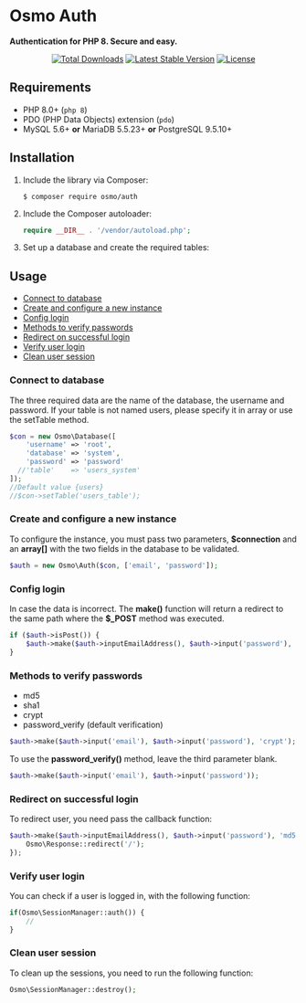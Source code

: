 ﻿# Osmo Auth

**Authentication for PHP 8. Secure and easy.**

<p align="center">
<a href="https://packagist.org/packages/osmo/auth"><img src="https://poser.pugx.org/osmo/auth/d/total.svg" alt="Total Downloads"></a>
<a href="https://packagist.org/packages/osmo/auth"><img src="https://poser.pugx.org/osmo/auth/v/stable.svg" alt="Latest Stable Version"></a>
<a href="https://packagist.org/packages/osmo/auth"><img src="https://poser.pugx.org/osmo/auth/license.svg" alt="License"></a>
</p>

## Requirements
* PHP 8.0+ (`php 8`)
* PDO (PHP Data Objects) extension (`pdo`)
* MySQL 5.6+ **or** MariaDB 5.5.23+ **or** PostgreSQL 9.5.10+

## Installation
1. Include the library via Composer:

   ```
   $ composer require osmo/auth
   ```

1. Include the Composer autoloader:

   ```php
   require __DIR__ . '/vendor/autoload.php';
   ```

1. Set up a database and create the required tables:

## Usage
* [Connect to database](#connect-to-database)
* [Create and configure a new instance](#create-and-configure-a-new-instance)
* [Config login](#config-login)
* [Methods to verify passwords](#methods-to-verify-passwords)
* [Redirect on successful login](#redirect-on-successful-login)
* [Verify user login](#verify-user-login)
* [Clean user session](#clean-user-session)

### Connect to database

The three required data are the name of the database, the username and password. If your table is not named users, please specify it in array or use the setTable method.

```php
$con = new Osmo\Database([
    'username' => 'root',
    'database' => 'system',
    'password' => 'password'
  //'table'    => 'users_system' 
]);
//Default value {users}
//$con->setTable('users_table');
```

### Create and configure a new instance

To configure the instance, you must pass two parameters, **$connection** and an **array[]** with the two fields in the database to be validated.

```php
$auth = new Osmo\Auth($con, ['email', 'password']);
```

### Config login

In case the data is incorrect. The **make()** function will return a redirect to the same path where the **$_POST** method was executed.

```php
if ($auth->isPost()) {
    $auth->make($auth->inputEmailAddress(), $auth->input('password'), 'md5');
}
```

### Methods to verify passwords

* md5
* sha1
* crypt
* password_verify (default verification)

```php
$auth->make($auth->input('email'), $auth->input('password'), 'crypt');
```

To use the **password_verify()** method, leave the third parameter blank.

```php
$auth->make($auth->input('email'), $auth->input('password'));
```

### Redirect on successful login

To redirect user, you need pass the callback function:

```php
$auth->make($auth->inputEmailAddress(), $auth->input('password'), 'md5', function (){
    Osmo\Response::redirect('/');
});
```

### Verify user login

You can check if a user is logged in, with the following function:

```php
if(Osmo\SessionManager::auth()) {
    //
}
```

### Clean user session

To clean up the sessions, you need to run the following function:

```php
Osmo\SessionManager::destroy();
```
